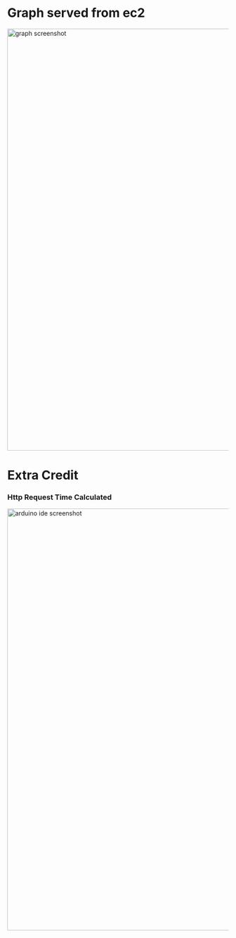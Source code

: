 <h1>Graph served from ec2</h1>
<img width="960" alt="graph screenshot" src="https://github.com/nupoorb/AME494598Fall2023/assets/35562572/62e996a3-0981-4a74-bd18-84c14f049bb1">


<h1>Extra Credit</h1>
<h3>Http Request Time Calculated</h3>
<img width="960" alt="arduino ide screenshot" src="https://github.com/nupoorb/AME494598Fall2023/assets/35562572/df828111-0301-47ca-acef-803d8fffe0aa">

